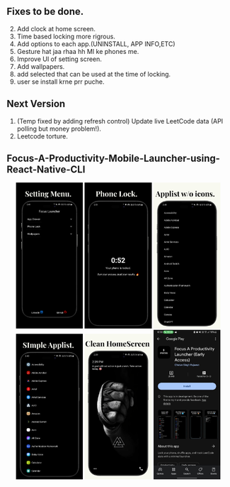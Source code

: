 ## Fixes to be done.

2. Add clock at home screen. 
3. Time based  locking more rigrous.
4. Add options to each app.(UNINSTALL, APP INFO,ETC)
5. Gesture hat jaa rhaa hh MI ke phones me.
6. Improve UI of setting screen.
7. Add wallpapers.
8. add selected that can be used at the time of locking.
9. user se install krne prr puche.



## Next Version
1. (Temp fixed by adding refresh control) Update live LeetCode data (API polling but money problem!).
2. Leetcode torture.




<h2>Focus-A-Productivity-Mobile-Launcher-using-React-Native-CLI</h2>
<p align="center">
    <img src="https://github.com/chetannn-github/Focus-A-Productivity-Mobile-Launcher-using-React-Native-CLI/blob/main/assets/preview/leetcode.png" width="30%" />
    <img src="https://github.com/chetannn-github/Focus-A-Productivity-Mobile-Launcher-using-React-Native-CLI/blob/main/assets/preview/lock.png" width="30%" />
    <img src="https://github.com/chetannn-github/Focus-A-Productivity-Mobile-Launcher-using-React-Native-CLI/blob/main/assets/preview/app%20drawer%202.png" width="30%" />
    <img src="https://github.com/chetannn-github/Focus-A-Productivity-Mobile-Launcher-using-React-Native-CLI/blob/main/assets/preview/app%20drawer.png" width="30%" />
    <img src="https://github.com/chetannn-github/Focus-A-Productivity-Mobile-Launcher-using-React-Native-CLI/blob/main/assets/preview/home.png" width="30%" />
    <img src="https://github.com/chetannn-github/Focus-A-Productivity-Mobile-Launcher-using-React-Native-CLI/blob/main/assets/preview/playstore.jpg" width="30%" />
</p>
